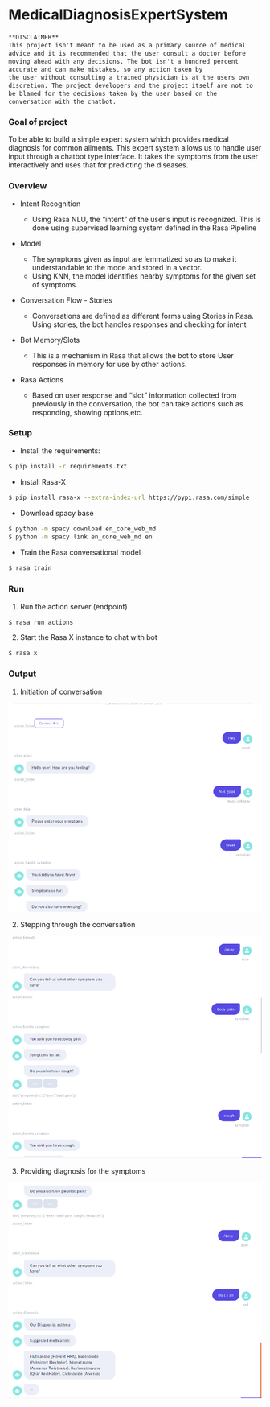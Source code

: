 # MedicalDiagnosisExpertSystem

```
**DISCLAIMER**
This project isn't meant to be used as a primary source of medical advice and it is recommended that the user consult a doctor before moving ahead with any decisions. The bot isn't a hundred percent accurate and can make mistakes, so any action taken by
the user without consulting a trained physician is at the users own discretion. The project developers and the project itself are not to be blamed for the decisions taken by the user based on the conversation with the chatbot.
```

### Goal of project
To be able to build a simple expert system which provides medical diagnosis for common ailments.
This expert system allows us to handle user input through a chatbot type interface. It takes the symptoms from the user interactively and uses that for predicting the diseases.

### Overview
- Intent Recognition
  - Using Rasa NLU, the “intent” of the user’s input is recognized. This is done using supervised learning system defined in the Rasa Pipeline

- Model
  - The symptoms given as input are lemmatized so as to make it understandable to the mode and stored in a vector.
  - Using KNN, the model identifies nearby symptoms for the given set of symptoms.

- Conversation Flow - Stories
  - Conversations are defined as different forms using Stories in Rasa. Using stories, the bot handles responses and checking for intent

- Bot Memory/Slots
  - This is a mechanism in Rasa that allows the bot to store User responses in memory for use by other actions.

- Rasa Actions
  - Based on user response and “slot” information collected from previously in the conversation, the bot can take actions such as responding, showing options,etc.

### Setup
- Install the requirements:
```bash
$ pip install -r requirements.txt
```

- Install Rasa-X
```bash
$ pip install rasa-x --extra-index-url https://pypi.rasa.com/simple
```

- Download spacy base

```bash
$ python -m spacy download en_core_web_md
$ python -m spacy link en_core_web_md en
```

- Train the Rasa conversational model

```bash
$ rasa train
```

### Run

1. Run the action server (endpoint)
```bash
$ rasa run actions
```

2. Start the Rasa X instance to chat with bot
```bash
$ rasa x
```

### Output

1. Initiation of conversation

![alt text](https://github.com/followCode/MedicalDiagnosisExpertSystem/raw/master/images/init.jpeg "Initiation of the conversation")

2. Stepping through the conversation

![alt text](https://github.com/followCode/MedicalDiagnosisExpertSystem/raw/master/images/step1.jpeg "Stepping in conversation")

3. Providing diagnosis for the symptoms

![alt text](https://github.com/followCode/MedicalDiagnosisExpertSystem/raw/master/images/step2.jpeg "Stepping into conversation")

